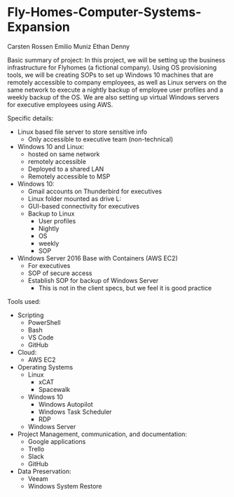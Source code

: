 # Fly-Homes-Computer-Systems-Expansion
Carsten Rossen
Emilio Muniz
Ethan Denny

Basic summary of project:
In this project, we will be setting up the business infrastructure for Flyhomes (a fictional company). Using OS provisioning tools, we will be creating SOPs to set up Windows 10 machines that are remotely accessible to company employees, as well as Linux servers on the same network to execute a nightly backup of employee user profiles and a weekly backup of the OS. We are also setting up virtual Windows servers for executive employees using AWS.

Specific details:
- Linux based file server to store sensitive info
  - Only accessible to executive team (non-technical)
- Windows 10 and Linux:
  - hosted on same network
  - remotely accessible
  - Deployed to a shared LAN
  - Remotely accessible to MSP
- Windows 10:
  - Gmail accounts on Thunderbird for executives
  - Linux folder mounted as drive L:
  - GUI-based connectivity for executives
  - Backup to Linux
     - User profiles
      - Nightly
      - OS
       - weekly 
      - SOP
- Windows Server 2016 Base with Containers (AWS EC2)
  - For executives
  - SOP of secure access
  - Establish SOP for backup of Windows Server 
    - This is not in the client specs, but we feel it is good practice

Tools used: 
- Scripting
  - PowerShell
  - Bash
  - VS Code
  - GitHub
- Cloud:
  - AWS EC2
- Operating Systems
  - Linux
    - xCAT
    - Spacewalk
  - Windows 10
    - Windows Autopilot
    - Windows Task Scheduler
    - RDP
   - Windows Server
- Project Management, communication, and documentation:
  - Google applications
  - Trello
  - Slack
  - GitHub
- Data Preservation:
  - Veeam
  - Windows System Restore
